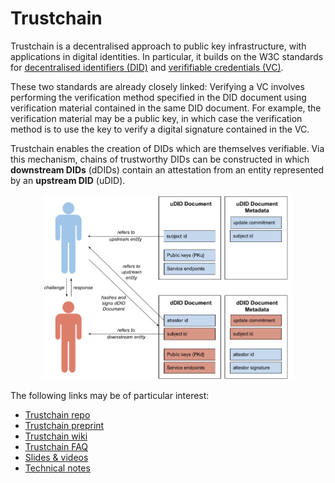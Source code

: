 # Trustchain

Trustchain is a decentralised approach to public key infrastructure, with applications in digital identities. In particular, it builds on the W3C standards for [decentralised identifiers (DID)](https://www.w3.org/TR/did-core/) and [verififiable credentials (VC)](https://www.w3.org/TR/did-core/).

These two standards are already closely linked: Verifying a VC involves performing the verification method specified in the DID document using verification material contained in the same DID document. For example, the verification material may be a public key, in which case the verification method is to use the key to verify a digital signature contained in the VC.

Trustchain enables the creation of DIDs which are themselves verifiable. Via this mechanism, chains of trustworthy DIDs can be constructed in which **downstream DIDs** (dDIDs) contain an attestation from an entity represented by an **upstream DID** (uDID).

<center><img src="figs/dDID_schematic.png" width="400px" /></center>

The following links may be of particular interest:
- [Trustchain repo](https://github.com/alan-turing-institute/trustchain)
- [Trustchain preprint](https://arxiv.org/abs/2305.08533)
- [Trustchain wiki](https://github.com/alan-turing-institute/trustchain/wiki)
- [Trustchain FAQ](https://github.com/alan-turing-institute/trustchain/wiki/Trustchain-FAQ)
- [Slides & videos](https://github.com/alan-turing-institute/trustchain/wiki#presentations)
- [Technical notes](https://github.com/alan-turing-institute/trustchain/wiki/Trustchain-Technical-Notes)

